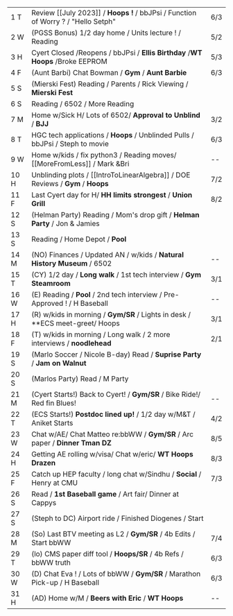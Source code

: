 |      |                                                                                   |     |
| ---- | --------------------------------------------------------------------------------- | --- |
| 1  T | Review [[July 2023]] / **Hoops !** / bbJPsi / Function of Worry ? / "Hello Setph" | 6/3 |
| 2  W | (PGSS Bonus) 1/2 day home / Units lecture ! / Reading                             | 5/2 |
| 3  H | Cyert Closed /Reopens / bbJPsi / **Ellis Birthday** /**WT Hoops** /Broke EEPROM   | 5/3 |
| 4  F | (Aunt Barbi) Chat Bowman / **Gym** / **Aunt Barbie**                              | 6/3 |
| 5  S | (Mierski Fest) Reading / Parents / Rick Viewing / **Mierski Fest**                |     |
| 6  S | Reading / 6502 / More Reading                                                     |     |
| 7  M | Home w/Sick H/ Lots of 6502/ **Approval to Unblind** / **BJJ**                    | 3/2 |
| 8  T | HGC tech applications / **Hoops** / Unblinded Pulls / bbJPsi / Steph to movie     | 6/3 |
| 9  W | Home w/kids / fix python3 / Reading moves/ [[MoreFromLess]] / Mark &Bri           | --  |
| 10 H | Unblinding plots / [[IntroToLinearAlgebra]] / DOE Reviews / **Gym** / **Hoops**   | 7/2 |
| 11 F | Last Cyert day for H/ **HH limits strongest** / **Union Grill**                   | 8/2 |
| 12 S | (Helman Party) Reading / Mom's drop gift / **Helman Party** / Jon & Jamies        |     |
| 13 S | Reading / Home Depot / **Pool**                                                   |     |
| 14 M | (NO) Finances / Updated AN / w/kids / **Natural History Museum** / 6502           | --  |
| 15 T | (CY) 1/2 day / **Long walk** / 1st tech interview / **Gym Steamroom**             | 3/1 |
| 16 W | (E) Reading / **Pool** / 2nd tech interview / Pre-Approved !  / H Baseball        | --  |
| 17 H | (R) w/kids in morning / **Gym/SR** / Lights in desk / **ECS meet-greet/ Hoops     | 3/1 |
| 18 F | (T) w/kids in morning / Long walk / 2 more interviews / **noodlehead**            | 2/1 |
| 19 S | (Marlo Soccer / Nicole B-day) Read / **Suprise Party** / **Jam on Walnut**        |     |
| 20 S | (Marlos Party) Read / M Party                                                     |     |
| 21 M | (Cyert Starts!) Back to Cyert! / **Gym/SR** / Bike Ride!/ Red fin Blues!          | --  |
| 22 T | (ECS Starts!) **Postdoc lined up!** / 1/2 day w/M&T / Aniket Starts               | 4/2 |
| 23 W | Chat w/AE/ Chat Matteo re:bbWW / **Gym/SR** / Arc paper / **Dinner Tman DZ**      | 8/5 |
| 24 H | Getting AE rolling w/visa/ Chat w/eric/ **WT Hoops Drazen**                       | 8/3 |
| 25 F | Catch up HEP faculty / long chat w/Sindhu / **Social** / Henry at CMU             | 7/3 |
| 26 S | Read / **1st Baseball game** / Art fair/ Dinner at Cappys                         |     |
| 27 S | (Steph to DC) Airport ride / Finished Diogenes / Start                            |     |
| 28 M | (So) Last BTV meeting as L2 / **Gym/SR** / 4b Edits / Start bbWW                  | 7/4 |
| 29 T | (lo) CMS paper diff tool / **Hoops/SR** / 4b Refs / bbWW truth                    | 6/3 |
| 30 W | (D) Chat Eva ! / Lots of bbWW / **Gym/SR** / Marathon Pick-up / H Baseball        | 6/3 |
| 31 H | (AD) Home w/M  / **Beers with Eric** / **WT Hoops**                               | --  |



